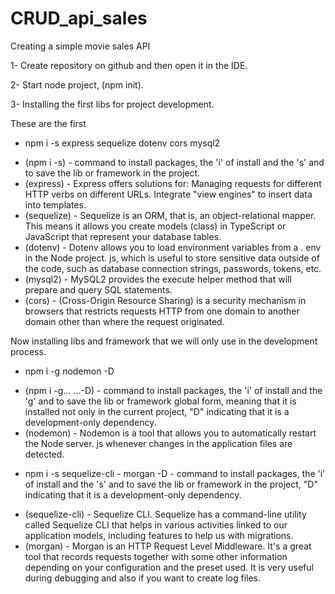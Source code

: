 # CRUD_api_sales
Creating a simple movie sales API


1- Create repository on github and then open it in the IDE.

2- Start node project, (npm init).

3- Installing the first libs for project development.

These are the first
* npm i -s express sequelize dotenv cors mysql2
- (npm i -s) - command to install packages, the 'i' of install and the 's' and to save the lib or framework in the project.
- (express) - Express offers solutions for: Managing requests for different HTTP verbs on different URLs. 
            Integrate "view engines" to insert data into templates.
- (sequelize) - Sequelize is an ORM, that is, an object-relational mapper. This means it allows you 
              create models (class) in TypeScript or JavaScript that represent your database tables.
- (dotenv) - Dotenv allows you to load environment variables from a . env in the Node project. js, which is useful 
             to store sensitive data outside of the code, such as database connection strings, passwords, 
             tokens, etc. 
- (mysql2) - MySQL2 provides the execute helper method that will prepare and query SQL statements.
- (cors) - (Cross-Origin Resource Sharing) is a security mechanism in browsers that restricts requests 
           HTTP from one domain to another domain other than where the request originated.

Now installing libs and framework that we will only use in the development process.
* npm i -g nodemon -D
- (npm i -g... ...-D) - command to install packages, the 'i' of install and the 'g' and to save the lib or framework
                        global form, meaning that it is installed not only in the current project, "D" indicating that it is
                        a development-only dependency.
- (nodemon) - Nodemon is a tool that allows you to automatically restart the Node server. js whenever changes 
            in the application files are detected.
* npm i -s sequelize-cli - morgan -D - command to install packages, the 'i' of install and the 's' and to save the lib or 
                         framework in the project, "D" indicating that it is a development-only dependency.
- (sequelize-cli) - Sequelize CLI. Sequelize has a command-line utility called Sequelize CLI that helps 
                  in various activities linked to our application models, including features to help us 
                  with migrations.
- (morgan) - Morgan is an HTTP Request Level Middleware. It's a great tool that records requests together 
           with some other information depending on your configuration and the preset used. It is very useful during 
           debugging and also if you want to create log files.